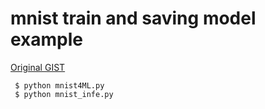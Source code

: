 # mnist train and saving model example  
[Original GIST](https://gist.github.com/bigsnarfdude/95c19664f5f8aa5b8b403308c5d42b23)

```
 $ python mnist4ML.py
 $ python mnist_infe.py
```
